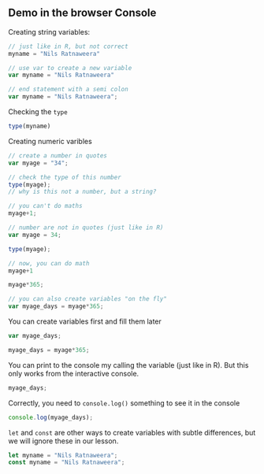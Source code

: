 
## Demo in the browser Console


Creating string variables: 

```js
// just like in R, but not correct
myname = "Nils Ratnaweera" 

// use var to create a new variable 
var myname = "Nils Ratnaweera" 

// end statement with a semi colon
var myname = "Nils Ratnaweera"; 
```

Checking the `type`

```js
type(myname)
```


Creating numeric varibles

```js
// create a number in quotes
var myage = "34";

// check the type of this number
type(myage);
// why is this not a number, but a string?

// you can't do maths
myage+1;

```

```js
// number are not in quotes (just like in R)
var myage = 34;

type(myage);

// now, you can do math
myage+1

myage*365; 

// you can also create variables "on the fly"
var myage_days = myage*365; 

```
You can create variables first and fill them later

```js
var myage_days;

myage_days = myage*365;
```

You can print to the console my calling the variable (just like in R).
But this only works from the interactive console.

```js
myage_days;
```

Correctly, you need to `console.log()` something to see it in the console

```js
console.log(myage_days);
```

`let` and `const` are other ways to create variables  with subtle differences, but we will ignore these in our lesson.

```js
let myname = "Nils Ratnaweera";
const myname = "Nils Ratnaweera";
```